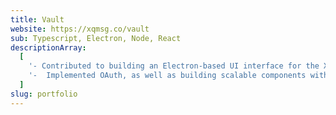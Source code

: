 ```yaml
---
title: Vault
website: https://xqmsg.co/vault
sub: Typescript, Electron, Node, React
descriptionArray:
  [
    '- Contributed to building an Electron-based UI interface for the XQFS file encryption service.',
    '-  Implemented OAuth, as well as building scalable components within UI-Core for this application (Toolbar, Navigation Sidebar, etc.), while ensuring functional use in other applications as well.',
  ]
slug: portfolio
---
```

